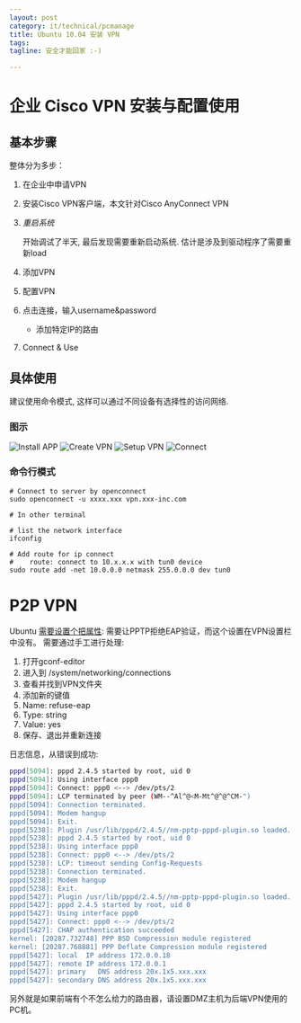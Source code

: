 ```yaml
---
layout: post
category: it/technical/pcmanage
title: Ubuntu 10.04 安装 VPN
tags: 
tagline: 安全才能回家 :-)

---
```


# 企业 Cisco VPN 安装与配置使用

## 基本步骤

整体分为多步：

1. 在企业中申请VPN
2. 安装Cisco VPN客户端，本文针对Cisco AnyConnect VPN
3. *重启系统*

    开始调试了半天, 最后发现需要重新启动系统. 估计是涉及到驱动程序了需要重新load

4. 添加VPN
5. 配置VPN
6. 点击连接，输入username&password
    - 添加特定IP的路由
7. Connect & Use

## 具体使用

建议使用命令模式, 这样可以通过不同设备有选择性的访问网络.

### 图示

![Install APP](http://pic.yupoo.com/qianjigui/Dr6AnrCz/medish.jpg)
![Create VPN](http://pic.yupoo.com/qianjigui/Dr6yOOGr/medish.jpg)
![Setup VPN](http://pic.yupoo.com/qianjigui/Dr6AnTj9/medish.jpg)
![Connect](http://pic.yupoo.com/qianjigui/Dr6Ao37w/medish.jpg)

### 命令行模式

```shell
# Connect to server by openconnect
sudo openconnect -u xxxx.xxx vpn.xxx-inc.com

# In other terminal

# list the network interface
ifconfig

# Add route for ip connect
#    route: connect to 10.x.x.x with tun0 device
sudo route add -net 10.0.0.0 netmask 255.0.0.0 dev tun0
```

# P2P VPN

Ubuntu [需要设置个把属性](http://ubuntuforums.org/showthread.php?p=7002673):
需要让PPTP拒绝EAP验证，而这个设置在VPN设置栏中没有。
需要通过手工进行处理:

1. 打开gconf-editor
2. 进入到 /system/networking/connections
3. 查看并找到VPN文件夹
4. 添加新的键值
5. Name: refuse-eap
6. Type: string
7. Value: yes
8. 保存、退出并重新连接

日志信息，从错误到成功:

```bash
pppd[5094]: pppd 2.4.5 started by root, uid 0
pppd[5094]: Using interface ppp0
pppd[5094]: Connect: ppp0 <--> /dev/pts/2
pppd[5094]: LCP terminated by peer (WM--^Al^@<M-Mt^@^@^CM-")
pppd[5094]: Connection terminated.
pppd[5094]: Modem hangup
pppd[5094]: Exit.
pppd[5238]: Plugin /usr/lib/pppd/2.4.5//nm-pptp-pppd-plugin.so loaded.
pppd[5238]: pppd 2.4.5 started by root, uid 0
pppd[5238]: Using interface ppp0
pppd[5238]: Connect: ppp0 <--> /dev/pts/2
pppd[5238]: LCP: timeout sending Config-Requests
pppd[5238]: Connection terminated.
pppd[5238]: Modem hangup
pppd[5238]: Exit.
pppd[5427]: Plugin /usr/lib/pppd/2.4.5//nm-pptp-pppd-plugin.so loaded.
pppd[5427]: pppd 2.4.5 started by root, uid 0
pppd[5427]: Using interface ppp0
pppd[5427]: Connect: ppp0 <--> /dev/pts/2
pppd[5427]: CHAP authentication succeeded
kernel: [20287.732748] PPP BSD Compression module registered
kernel: [20287.768881] PPP Deflate Compression module registered
pppd[5427]: local  IP address 172.0.0.18
pppd[5427]: remote IP address 172.0.0.1
pppd[5427]: primary   DNS address 20x.1x5.xxx.xxx
pppd[5427]: secondary DNS address 20x.1x5.xxx.xxx
```
另外就是如果前端有个不怎么给力的路由器，请设置DMZ主机为后端VPN使用的PC机。

